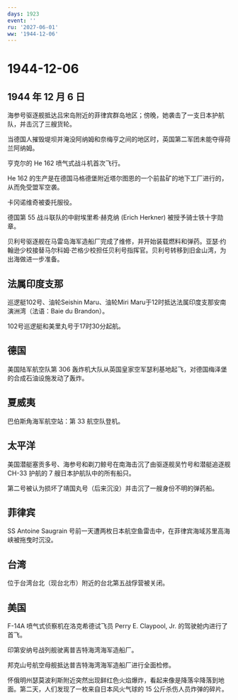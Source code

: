 ```yaml
---
days: 1923
event: ''
ru: '2027-06-01'
ww: '1944-12-06'
---
```


# 1944-12-06

## 1944 年 12 月 6 日

海参号驱逐舰抵达吕宋岛附近的菲律宾群岛地区；傍晚，她袭击了一支日本护航队，并击沉了三艘货轮。

当德国人摧毁堤坝并淹没阿纳姆和奈梅亨之间的地区时，英国第二军团未能夺得荷兰阿纳姆。

亨克尔的 He 162 喷气式战斗机首次飞行。

He 162
的生产是在德国马格德堡附近塔尔图恩的一个前盐矿的地下工厂进行的，从而免受盟军空袭。

卡冈诺维奇被委托服役。

德国第 55 战斗联队的中尉埃里希·赫克纳 (Erich Herkner)
被授予骑士铁十字勋章。

贝利号驱逐舰在马雷岛海军造船厂完成了维修，并开始装载燃料和弹药。亚瑟·约翰逊少校接替马尔科姆·芒格少校担任贝利号指挥官。贝利号转移到旧金山湾，为出海做进一步准备。

## 法属印度支那

巡逻艇102号、油轮Seishin Maru、油轮Miri
Maru于12时抵达法属印度支那安南演洲湾（法语：Baie du Brandon）。

102号巡逻艇和美里丸号于17时30分起航。

## 德国

美国陆军航空队第 306
轰炸机大队从英国皇家空军瑟利基地起飞，对德国梅泽堡的合成石油设施发动了轰炸。

## 夏威夷

巴伯斯角海军航空站：第 33 航空队登机。

## 太平洋

美国潜艇塞贡多号、海参号和剃刀鲸号在南海击沉了由驱逐舰吴竹号和潜艇追逐舰
CH-33 护航的 7 艘日本护航队中的所有船只。

第二号被认为损坏了靖国丸号（后来沉没）并击沉了一艘身份不明的弹药船。

## 菲律宾

SS Antoine Saugrain
号前一天遭两枚日本航空鱼雷击中，在菲律宾海域苏里高海峡被拖曳时沉没。

## 台湾

位于台湾台北（现台北市）附近的台北第五战俘营被关闭。

## 美国

F-14A 喷气式侦察机在洛克希德试飞员 Perry E. Claypool, Jr.
的驾驶舱内进行了首飞。

印第安纳号战列舰驶离普吉特海湾海军造船厂。

邦克山号航空母舰抵达普吉特海湾海军造船厂进行全面检修。

怀俄明州瑟莫波利斯附近突然出现鲜红色火焰爆炸，看起来像是降落伞降落到地面。第二天，人们发现了一枚来自日本风火气球的
15 公斤杀伤人员炸弹的碎片。